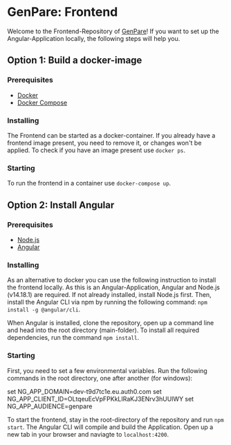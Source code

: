 # GenPare: Frontend

Welcome to the Frontend-Repository of [GenPare](https://genpare.de)! If you want to set up the Angular-Application locally, the following steps will help you.

## Option 1: Build a docker-image

### Prerequisites

- [Docker](https://docs.docker.com/get-docker/)
- [Docker Compose](https://docs.docker.com/compose/install/)

### Installing

The Frontend can be started as a docker-container. If you already have a frontend image present, you need to remove it, or changes won't be applied. To check if you have an image present use `docker ps`.

### Starting

To run the frontend in a container use `docker-compose up`.

## Option 2: Install Angular

### Prerequisites

- [Node.js](https://nodejs.org/en/download/)
- [Angular](https://angular.io/)

### Installing

As an alternative to docker you can use the following instruction to install the frontend locally. As this is an Angular-Application, Angular and Node.js (v14.18.1) are required. If not already installed, install Node.js first. Then, install the Angular CLI via npm by running the following command: `npm install -g @angular/cli`.

When Angular is installed, clone the repository, open up a command line and head into the root directory (main-folder). To install all required dependencies, run the command `npm install`.

### Starting

First, you need to set a few environmental variables. Run the following commands in the root directory, one after another (for windows):

set NG_APP_DOMAIN=dev-t9d7tc1e.eu.auth0.com
set NG_APP_CLIENT_ID=OLtqeuEcVpFPKkLIRaKJ3ENrv3hUUlWY
set NG_APP_AUDIENCE=genpare

To start the frontend, stay in the root-directory of the repository and run `npm start`. The Angular CLI will compile and build the Application. Open up a new tab in your browser and naviagte to `localhost:4200`.
